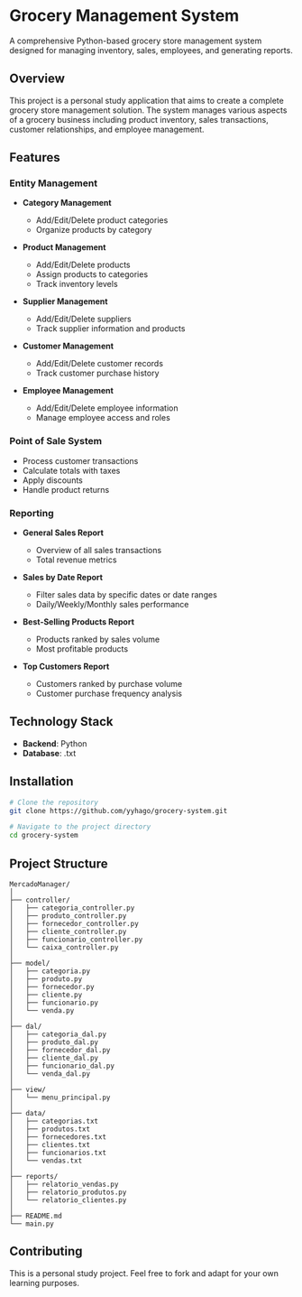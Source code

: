 # Grocery Management System

A comprehensive Python-based grocery store management system designed for managing inventory, sales, employees, and generating reports.

## Overview

This project is a personal study application that aims to create a complete grocery store management solution. The system manages various aspects of a grocery business including product inventory, sales transactions, customer relationships, and employee management.

## Features

### Entity Management
- **Category Management**
  - Add/Edit/Delete product categories
  - Organize products by category

- **Product Management**
  - Add/Edit/Delete products
  - Assign products to categories
  - Track inventory levels

- **Supplier Management**
  - Add/Edit/Delete suppliers
  - Track supplier information and products

- **Customer Management**
  - Add/Edit/Delete customer records
  - Track customer purchase history

- **Employee Management**
  - Add/Edit/Delete employee information
  - Manage employee access and roles

### Point of Sale System
- Process customer transactions
- Calculate totals with taxes
- Apply discounts
- Handle product returns

### Reporting
- **General Sales Report**
  - Overview of all sales transactions
  - Total revenue metrics

- **Sales by Date Report**
  - Filter sales data by specific dates or date ranges
  - Daily/Weekly/Monthly sales performance

- **Best-Selling Products Report**
  - Products ranked by sales volume
  - Most profitable products

- **Top Customers Report**
  - Customers ranked by purchase volume
  - Customer purchase frequency analysis

## Technology Stack

- **Backend**: Python
- **Database**: .txt

## Installation

```bash
# Clone the repository
git clone https://github.com/yyhago/grocery-system.git

# Navigate to the project directory
cd grocery-system
```

## Project Structure

```
MercadoManager/
│
├── controller/
│   ├── categoria_controller.py
│   ├── produto_controller.py
│   ├── fornecedor_controller.py
│   ├── cliente_controller.py
│   ├── funcionario_controller.py
│   └── caixa_controller.py
│
├── model/
│   ├── categoria.py
│   ├── produto.py
│   ├── fornecedor.py
│   ├── cliente.py
│   ├── funcionario.py
│   └── venda.py
│
├── dal/
│   ├── categoria_dal.py
│   ├── produto_dal.py
│   ├── fornecedor_dal.py
│   ├── cliente_dal.py
│   ├── funcionario_dal.py
│   └── venda_dal.py
│
├── view/
│   └── menu_principal.py
│
├── data/
│   ├── categorias.txt
│   ├── produtos.txt
│   ├── fornecedores.txt
│   ├── clientes.txt
│   ├── funcionarios.txt
│   └── vendas.txt
│
├── reports/
│   ├── relatorio_vendas.py
│   ├── relatorio_produtos.py
│   └── relatorio_clientes.py
│
├── README.md
└── main.py
```

## Contributing

This is a personal study project. Feel free to fork and adapt for your own learning purposes.